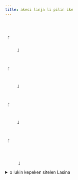 ```yaml
---  
title: akesi linja li pilin ike
---
```

<style>
    .nasin-nanpa{
        font-family: "nasin nanpa";
    }
</style>
<div class="nasin-nanpa" markdown="1">
󱤁 󱤩 󱤧 󱥎 󱤍  
  
󱤁 󱤩 󱤧 󱥎 󱤍  
「󱤴 󱤓 󱤂 󱤉 󱤭 󱤉 󱥃  
󱤁 󱤧 󱤓  
󱤴 󱥷 󱤓」  
  
󱤁 󱤩 󱤧 󱥬 󱥩 󱤁  
󱤁 󱤧 󱥎 󱤍  
「󱤴 󱤓 󱤉 󱤭 󱤉 󱥃  
󱥨 󱤴 󱤓 󱤂 󱤉 󱤭 󱥴  
󱤁 󱥣 󱤧 󱤓  
󱤴 󱥷 󱤓」  
  
󱤁 󱤩 󱤧 󱥬 󱥩 󱤁 󱥣  
󱤁 󱥣 󱤧 󱥎 󱤍  
「󱤴 󱤓 󱤉 󱤭 󱥴  
󱥨 󱤴 󱤓 󱤂 󱤉 󱥫 󱤄  
󱤺 󱤨 󱤧 󱤓  
󱤴 󱥷 󱤓」  
  
󱤁 󱤩 󱤧 󱥬 󱥩 󱤺 󱤨  
󱤺 󱤨 󱤧 󱥎 󱤍  
「󱤴 󱤓 󱤉 󱥫 󱤄  
󱥨 󱤴 󱤓 󱤂 󱤉 󱥷  
󱥞 󱤓  
󱥞 󱤘 󱥷  
󱥞 󱤘 󱤃 」
</div>

<details markdown="1">
akesi linja li pilin ike  
"mi jo ala e luka e noka  
akesi li jo  
mi wile jo"  
  
akesi linja li toki tawa akesi  
akesi li pilin ike  
"mi jo e luka e noka  
taso mi jo ala e luka waso  
akesi suli li jo  
mi wile jo"  
  
akesi linja li toki tawa akesi suli  
akesi suli li pilin ike  
"mi jo e luka waso  
taso mi jo ala e tenpo ale  
mun lili li jo  
mi wile jo"  
  
akesi linja li toki tawa mun lili  
mun lili li pilin ike  
"mi jo e tenpo ale  
taso mi jo ala e wile  
sina jo  
sina ken wile  
sina ken alasa"
<summary>o lukin kepeken sitelen Lasina</summary>
</details>